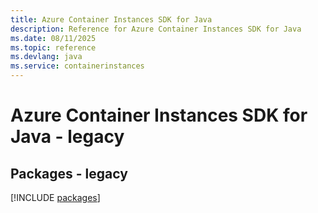 ```yaml
---
title: Azure Container Instances SDK for Java
description: Reference for Azure Container Instances SDK for Java
ms.date: 08/11/2025
ms.topic: reference
ms.devlang: java
ms.service: containerinstances
---
```

# Azure Container Instances SDK for Java - legacy
## Packages - legacy
[!INCLUDE [packages](container-instances-index.md)]